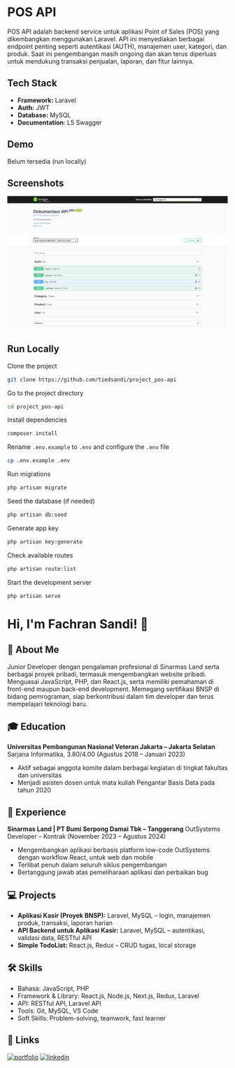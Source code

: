 # POS API

POS API adalah backend service untuk aplikasi Point of Sales (POS) yang dikembangkan menggunakan Laravel. API ini menyediakan berbagai endpoint penting seperti autentikasi (AUTH), manajemen user, kategori, dan produk. Saat ini pengembangan masih ongoing dan akan terus diperluas untuk mendukung transaksi penjualan, laporan, dan fitur lainnya.

## Tech Stack

-   **Framework:** Laravel
-   **Auth:** JWT
-   **Database:** MySQL
-   **Documentation**: L5 Swagger

## Demo

Belum tersedia (run locally)

## Screenshots

![API Documentation](demo/swagger.png)

## Run Locally

Clone the project

```bash
git clone https://github.com/tiedsandi/project_pos-api
```

Go to the project directory

```bash
cd project_pos-api
```

Install dependencies

```bash
composer install
```

Rename `.env.example` to `.env` and configure the `.env` file

```bash
cp .env.example .env
```

Run migrations

```bash
php artisan migrate
```

Seed the database (if needed)

```bash
php artisan db:seed
```

Generate app key

```bash
php artisan key:generate
```

Check available routes

```bash
php artisan route:list
```

Start the development server

```bash
php artisan serve
```

# Hi, I'm Fachran Sandi! 👋

## 🚀 About Me

Junior Developer dengan pengalaman profesional di Sinarmas Land serta berbagai proyek pribadi, termasuk mengembangkan website pribadi. Menguasai JavaScript, PHP, dan React.js, serta memiliki pemahaman di front-end maupun back-end development. Memegang sertifikasi BNSP di bidang pemrograman, siap berkontribusi dalam tim developer dan terus mempelajari teknologi baru.

## 🎓 Education

**Universitas Pembangunan Nasional Veteran Jakarta – Jakarta Selatan**
Sarjana Informatika, 3.80/4.00 (Agustus 2018 – Januari 2023)

-   Aktif sebagai anggota komite dalam berbagai kegiatan di tingkat fakultas dan universitas
-   Menjadi asisten dosen untuk mata kuliah Pengantar Basis Data pada tahun 2020

## 💼 Experience

**Sinarmas Land | PT Bumi Serpong Damai Tbk – Tanggerang**
OutSystems Developer – Kontrak (November 2023 – Agustus 2024)

-   Mengembangkan aplikasi berbasis platform low-code OutSystems dengan workflow React, untuk web dan mobile
-   Terlibat penuh dalam seluruh siklus pengembangan
-   Bertanggung jawab atas pemeliharaan aplikasi dan perbaikan bug

## 💻 Projects

-   **Aplikasi Kasir (Proyek BNSP):** Laravel, MySQL – login, manajemen produk, transaksi, laporan harian
-   **API Backend untuk Aplikasi Kasir:** Laravel, MySQL – autentikasi, validasi data, RESTful API
-   **Simple TodoList:** React.js, Redux – CRUD tugas, local storage

## 🛠 Skills

-   Bahasa: JavaScript, PHP
-   Framework & Library: React.js, Node.js, Next.js, Redux, Laravel
-   API: RESTful API, Laravel API
-   Tools: Git, MySQL, VS Code
-   Soft Skills: Problem-solving, teamwork, fast learner

## 🔗 Links

[![portfolio](https://img.shields.io/badge/my_portfolio-000?style=for-the-badge&logo=ko-fi&logoColor=white)](https://fachran-sandi.netlify.app/)
[![linkedin](https://img.shields.io/badge/linkedin-0A66C2?style=for-the-badge&logo=linkedin&logoColor=white)](https://www.linkedin.com/in/fachransandi/)
